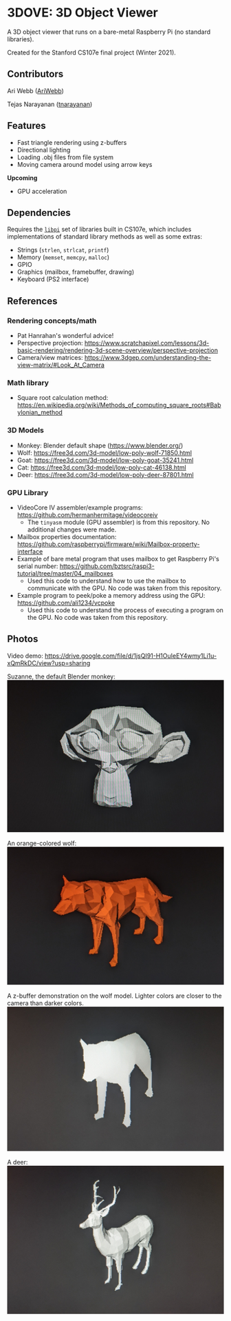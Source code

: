 # 3DOVE: 3D Object Viewer

A 3D object viewer that runs on a bare-metal Raspberry Pi (no standard libraries).

Created for the Stanford CS107e final project (Winter 2021).

## Contributors
Ari Webb ([AriWebb](https://github.com/AriWebb))

Tejas Narayanan ([tnarayanan](https://github.com/tnarayanan))

## Features
* Fast triangle rendering using z-buffers
* Directional lighting
* Loading .obj files from file system
* Moving camera around model using arrow keys

**Upcoming**
* GPU acceleration

## Dependencies

Requires the [`libpi`](http://cs107e.github.io/header) set of libraries built in CS107e, which includes implementations of standard library methods as well as some extras:
* Strings (`strlen`, `strlcat`, `printf`)
* Memory (`memset`, `memcpy`, `malloc`)
* GPIO
* Graphics (mailbox, framebuffer, drawing)
* Keyboard (PS2 interface)

## References

### Rendering concepts/math
* Pat Hanrahan's wonderful advice!
* Perspective projection: https://www.scratchapixel.com/lessons/3d-basic-rendering/rendering-3d-scene-overview/perspective-projection
* Camera/view matrices: https://www.3dgep.com/understanding-the-view-matrix/#Look_At_Camera

### Math library
* Square root calculation method: https://en.wikipedia.org/wiki/Methods_of_computing_square_roots#Babylonian_method

### 3D Models
* Monkey: Blender default shape (https://www.blender.org/)
* Wolf: https://free3d.com/3d-model/low-poly-wolf-71850.html
* Goat: https://free3d.com/3d-model/low-poly-goat-35241.html
* Cat: https://free3d.com/3d-model/low-poly-cat-46138.html
* Deer: https://free3d.com/3d-model/low-poly-deer-87801.html

### GPU Library
* VideoCore IV assembler/example programs: https://github.com/hermanhermitage/videocoreiv
  * The `tinyasm` module (GPU assembler) is from this repository. No additional changes were made.
* Mailbox properties documentation: https://github.com/raspberrypi/firmware/wiki/Mailbox-property-interface
* Example of bare metal program that uses mailbox to get Raspberry Pi's serial number: https://github.com/bztsrc/raspi3-tutorial/tree/master/04_mailboxes
  * Used this code to understand how to use the mailbox to communicate with the GPU. No code was taken from this repository.
* Example program to peek/poke a memory address using the GPU: https://github.com/ali1234/vcpoke
  * Used this code to understand the process of executing a program on the GPU. No code was taken from this repository.

## Photos

Video demo: https://drive.google.com/file/d/1jsQI91-H1OuIeEY4wmy1Li1u-xQmRkDC/view?usp=sharing

Suzanne, the default Blender monkey:
![Monkey](images/monkey.jpg)

An orange-colored wolf:
![Orange wolf](images/wolf_colored.jpg)

A z-buffer demonstration on the wolf model. Lighter colors are closer to the
camera than darker colors.
![Z-buffer of wolf](images/wolf_z_buffer.jpg)

A deer:
![Deer](images/deer.jpg)

